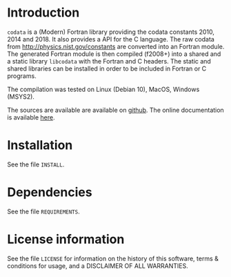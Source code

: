 # Introduction

`codata` is a (Modern) Fortran library providing the codata constants 2010, 2014 and 2018.
It also provides a API for the C language. 
The raw codata from http://physics.nist.gov/constants are converted into an Fortran module. 
The generated Fortran module is then compiled (f2008+) into a shared and a static library `libcodata` with the Fortran and C headers.
The static and shared libraries can be installed in order to be included in Fortran or C programs.

The compilation was tested on Linux (Debian 10), MacOS, Windows (MSYS2).

The sources are available are available on [github](https://github.com/MilanSkocic/codata).
The online documentation is available [here](https://milanskocic.github.io/codata/index.html).


# Installation

See the file `INSTALL`. 


# Dependencies

See the file `REQUIREMENTS`.


# License information

See the file `LICENSE` for information on the history of this
software, terms & conditions for usage, and a DISCLAIMER OF ALL
WARRANTIES.

